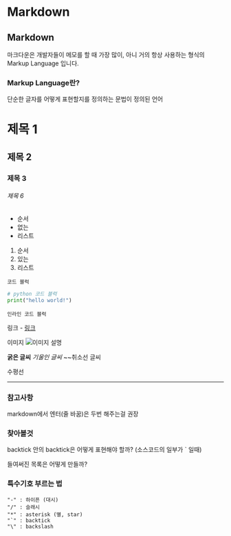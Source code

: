# Markdown

## Markdown
마크다운은 개발자들이 메모를 할 때 가장 많이, 아니 거의 항상 사용하는 형식의 Markup Language 입니다. 

### Markup Language란?
단순한 글자를 어떻게 표현할지를 정의하는 문법이 정의된 언어

# 제목 1
## 제목 2
### 제목 3
###### 제목 6

- 순서
- 없는
- 리스트

1. 순서
2. 있는
3. 리스트

```
코드 블럭
```

```python
# python 코드 블럭
print("hello world!")
```

`인라인 코드 블럭`

링크 - [링크](url)

이미지 ![이미지 설명](image_url_)

**굵은 글씨**
*기울인 글씨*
~~취소선 글씨

수평선

---
### 참고사항
markdown에서 엔터(줄 바꿈)은 두번 해주는걸 권장


### 찾아볼것
backtick 안의 backtick은 어떻게 표현해야 할까? (소스코드의 일부가 \` 일때)

들여써진 목록은 어떻게 만들까?


### 특수기호 부르는 법

```
"-" : 하이픈 (대시)
"/" : 슬래시
"*" : asterisk (별, star)
"`" : backtick
"\" : backslash
```

